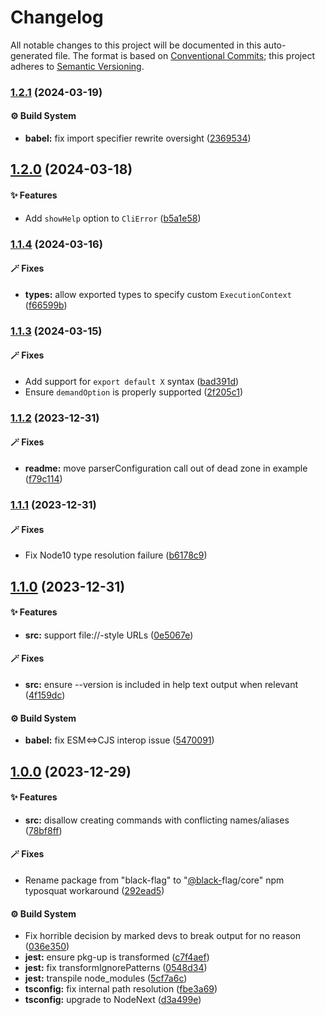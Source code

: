 # Changelog

All notable changes to this project will be documented in this auto-generated
file. The format is based on [Conventional Commits][1];
this project adheres to [Semantic Versioning][2].

### [1.2.1][3] (2024-03-19)

#### ⚙️ Build System

- **babel:** fix import specifier rewrite oversight ([2369534][4])

## [1.2.0][5] (2024-03-18)

#### ✨ Features

- Add `showHelp` option to `CliError` ([b5a1e58][6])

### [1.1.4][7] (2024-03-16)

#### 🪄 Fixes

- **types:** allow exported types to specify custom `ExecutionContext` ([f66599b][8])

### [1.1.3][9] (2024-03-15)

#### 🪄 Fixes

- Add support for `export default X` syntax ([bad391d][10])
- Ensure `demandOption` is properly supported ([2f205c1][11])

### [1.1.2][12] (2023-12-31)

#### 🪄 Fixes

- **readme:** move parserConfiguration call out of dead zone in example ([f79c114][13])

### [1.1.1][14] (2023-12-31)

#### 🪄 Fixes

- Fix Node10 type resolution failure ([b6178c9][15])

## [1.1.0][16] (2023-12-31)

#### ✨ Features

- **src:** support file://-style URLs ([0e5067e][17])

#### 🪄 Fixes

- **src:** ensure --version is included in help text output when relevant ([4f159dc][18])

#### ⚙️ Build System

- **babel:** fix ESM<=>CJS interop issue ([5470091][19])

## [1.0.0][20] (2023-12-29)

#### ✨ Features

- **src:** disallow creating commands with conflicting names/aliases ([78bf8ff][21])

#### 🪄 Fixes

- Rename package from "black-flag" to "[@black-][22]flag/core" npm typosquat workaround ([292ead5][23])

#### ⚙️ Build System

- Fix horrible decision by marked devs to break output for no reason ([036e350][24])
- **jest:** ensure pkg-up is transformed ([c7f4aef][25])
- **jest:** fix transformIgnorePatterns ([0548d34][26])
- **jest:** transpile node\_modules ([5cf7a6c][27])
- **tsconfig:** fix internal path resolution ([fbe3a69][28])
- **tsconfig:** upgrade to NodeNext ([d3a499e][29])

[1]: https://conventionalcommits.org
[2]: https://semver.org
[3]: https://github.com/Xunnamius/black-flag/compare/v1.2.0...v1.2.1
[4]: https://github.com/Xunnamius/black-flag/commit/2369534f63aa3858714bb81505d3fff4ed77c6b1
[5]: https://github.com/Xunnamius/black-flag/compare/v1.1.4...v1.2.0
[6]: https://github.com/Xunnamius/black-flag/commit/b5a1e58add31902fd9ec80b93dd37305b8fd0684
[7]: https://github.com/Xunnamius/black-flag/compare/v1.1.3...v1.1.4
[8]: https://github.com/Xunnamius/black-flag/commit/f66599bfdbb70ada6ec662e0d220a0a2e7047824
[9]: https://github.com/Xunnamius/black-flag/compare/v1.1.2...v1.1.3
[10]: https://github.com/Xunnamius/black-flag/commit/bad391da3019a5743a76ca2e510903f34c84ca53
[11]: https://github.com/Xunnamius/black-flag/commit/2f205c1e8c94d3e6683816e5bbc3ae152e3c83e8
[12]: https://github.com/Xunnamius/black-flag/compare/v1.1.1...v1.1.2
[13]: https://github.com/Xunnamius/black-flag/commit/f79c11476de47bee3fa01e139269393b604b4271
[14]: https://github.com/Xunnamius/black-flag/compare/v1.1.0...v1.1.1
[15]: https://github.com/Xunnamius/black-flag/commit/b6178c9670a95084bca34424e71498f2d29ac48c
[16]: https://github.com/Xunnamius/black-flag/compare/v1.0.0...v1.1.0
[17]: https://github.com/Xunnamius/black-flag/commit/0e5067e2b0913a19bdc6975b50b272bb5872ba98
[18]: https://github.com/Xunnamius/black-flag/commit/4f159dc4b84223dd6b07456c0b50da16d2816bea
[19]: https://github.com/Xunnamius/black-flag/commit/5470091e385ca344e12a280ff95be793742874b8
[20]: https://github.com/Xunnamius/black-flag/compare/d3a499e7aeddf23d392479b2cf99cc98bce8226f...v1.0.0
[21]: https://github.com/Xunnamius/black-flag/commit/78bf8ffb0a6931fb3b131c42ce4b84146bfec842
[22]: https://github.com/black-
[23]: https://github.com/Xunnamius/black-flag/commit/292ead5aa3f18c556d72d714830dcf07b9253e6d
[24]: https://github.com/Xunnamius/black-flag/commit/036e3506edc863da86372163c91dd650d6ac1e87
[25]: https://github.com/Xunnamius/black-flag/commit/c7f4aef48366dc13685fb9805086be52d3561eff
[26]: https://github.com/Xunnamius/black-flag/commit/0548d34f559c3b8ba6d9514f1586aeeb3b382f72
[27]: https://github.com/Xunnamius/black-flag/commit/5cf7a6c79bba3125ce47838e5cfd24a1a08bbd17
[28]: https://github.com/Xunnamius/black-flag/commit/fbe3a699a9063ed7da08311a22fe798672583b0f
[29]: https://github.com/Xunnamius/black-flag/commit/d3a499e7aeddf23d392479b2cf99cc98bce8226f
